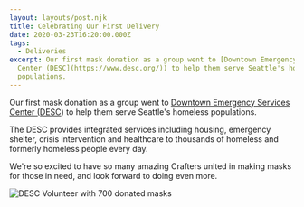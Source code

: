 ```yaml
---
layout: layouts/post.njk
title: Celebrating Our First Delivery
date: 2020-03-23T16:20:00.000Z
tags:
  - Deliveries
excerpt: Our first mask donation as a group went to [Downtown Emergency Services
  Center (DESC](https://www.desc.org/)) to help them serve Seattle's homeless
  populations.
---
```

Our first mask donation as a group went to [Downtown Emergency Services Center (DESC](https://www.desc.org/)) to help them serve Seattle's homeless populations. 

The DESC provides integrated services including housing, emergency shelter, crisis intervention and healthcare to thousands of homeless and formerly homeless people every day. ​

We're so excited to have so many amazing Crafters united in making masks for those in need, and look forward to doing even more.

![DESC Volunteer with 700 donated masks](/images/89938363_10105299102338403_3498255526926483456_o.jpg)